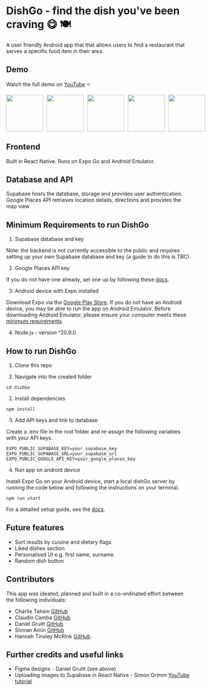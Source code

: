 # DishGo - find the dish you've been craving 😋 🍽️

A user friendly Android app that that allows users to find a restaurant that serves a specific food item in their area.

## Demo

Watch the full demo on [YouTube](https://www.youtube.com/watch?v=yv9bBnSZhEs) ⭐

<div style="display: flex; gap: 10px"><img src="./assets/demo/faq.gif" width="100"/>
<img src="./assets/demo/location.gif" width="100"/>
<img src="./assets/demo/food-search.gif" width="100"/>
<img src="./assets/demo/list-results.gif" width="100"/>
<img src="./assets/demo/map-view.gif" width="100"/></div>


## Frontend

Built in React Native. Runs on Expo Go and Android Emulator.

## Database and API

Supabase hosts the database, storage and provides user authentication. Google Places API retrieves location details, directions and provides the map view

## Minimum Requirements to run DishGo

1. Supabase database and key

Note: the backend is not currently accessible to the public and requires setting up your own Supabase database and key (a guide to do this is TBC).

2.  Google Places API key

If you do not have one already, set one up by following these [docs](https://developers.google.com/maps/documentation/places/web-service/get-api-key).

3.  Android device with Expo installed 

Download Expo via the [Google Play Store](https://play.google.com/store/apps/details?id=host.exp.exponent&hl=en&gl=US). If you do not have an Android device, you may be able to run the app on Android Emulator. Before downloading Android Emulator, please ensure your computer meets these [minimum requirements](https://developer.android.com/studio/run/emulator).

4. Node.js - version ^20.9.0

## How to run DishGo

1. Clone this repo 

2. Navigate into the created folder

```
cd dishGo

```

2. Install dependencies

```
npm install

```

3. Add API keys and link to database

Create a .env file in the root folder and re-assign the following variables with your API keys.

```
EXPO_PUBLIC_SUPABASE_KEY=your_supabase_key
EXPO_PUBLIC_SUPABASE_URL=your_supabase_url
EXPO_PUBLIC_GOOGLE_API_KEY=your_google_places_key
```

4. Run app on android device

Install Expo Go on your Android device, start a local dishGo server by running the code below and following the instructions on your terminal.

```
npm run start
```

 For a detailed setup guide, see the [docs](https://reactnative.dev/docs/environment-setup).

## Future features

- Sort results by cuisine and dietary flags
- Liked dishes section
- Personalised UI e.g. first name, surname
- Random dish button

## Contributors

This app was ideated, planned and built in a co-ordinated effort between the following individuals:

- Charlie Tahsin [GitHub](https://github.com/ChazzaT18)
- Claudio Camba [GitHub](https://github.com/ClaudioCamba)
- Daniel Gruitt [GitHub](https://github.com/dan-gruitt)
- Simran Amin [GitHub](https://github.com/noepse)
- Hannah Tinsley McRink [GitHub](https://github.com/HannahTinsleyMcRink)

## Further credits and useful links

- Figma designs - Daniel Gruitt (see above)
- Uploading images to Supabase in React Native - Simon Grimm [YouTube tutorial](https://www.youtube.com/watch?v=am6w5zEDk_g)